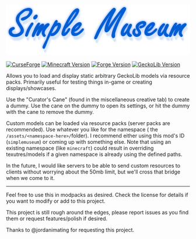 ![Simple Museum](./src/main/resources/simplemuseum.png)

[![CurseForge](https://img.shields.io/badge/CurseForge-1.2.3-E04E14?logo=CurseForge)](https://www.curseforge.com/minecraft/mc-mods/simple-museum) [![Minecraft Version](https://img.shields.io/badge/Minecraft-1.16-blue)](https://www.minecraft.net) [![Forge Version](https://img.shields.io/badge/Forge-35.1.36-blue)](https://files.minecraftforge.net) [![GeckoLib Version](https://img.shields.io/badge/GeckoLib-3.0.1-blue)](https://www.curseforge.com/minecraft/mc-mods/geckolib)

Allows you to load and display static arbitrary GeckoLib models via resource packs. Primarily useful for testing things
in-game or creating displays/showcases.

Use the "Curator's Cane" (found in the miscellaneous creative tab) to create a dummy. Use the cane on the dummy to open its settings, or hit the dummy with the cane to remove the dummy.

Custom models can be loaded via resource packs (server packs are recommended). Use whatever you like for the namespace (
the `/assets/<namespace-here>/`folder). I recommend either using this mod's ID (`simplemuseum`) or coming up with
something else. Note that using an existing namespace (like `minecraft`) could result in overriding texutres/models if a
given namespace is already using the defined paths.

In the future, I would like servers to be able to send custom resources to clients without worrying about the 50mb
limit, but we'll cross that bridge when we come to it.

---

Feel free to use this in modpacks as desired. Check the license for details if you want to modify or add to this
project.

This project is still rough around the edges, please report issues as you find them or request features/polish if
desired.

Thanks to @jordanimating for requesting this project.
